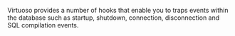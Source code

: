 Virtuoso provides a number of hooks that enable you to traps events within the database such as startup, shutdown, connection, disconnection and SQL compilation events.

